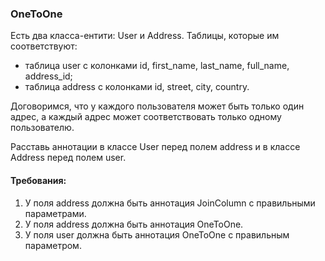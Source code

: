 
### OneToOne

Есть два класса-ентити: User и Address. Таблицы, которые им соответствуют:
- таблица user с колонками id, first_name, last_name, full_name, address_id;
- таблица address с колонками id, street, city,	country.

Договоримся, что у каждого пользователя может быть только один адрес, а каждый адрес может соответствовать только одному пользователю.

Расставь аннотации в классе User перед полем address и в классе Address перед полем user.


#### Требования:
1.	У поля address должна быть аннотация JoinColumn с правильными параметрами.
2.	У поля address должна быть аннотация OneToOne.
3.	У поля user должна быть аннотация OneToOne с правильным параметром.
